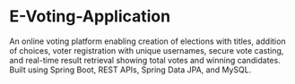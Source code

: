 # E-Voting-Application
An online voting platform enabling creation of elections with titles, addition of choices, voter registration with unique usernames, secure vote casting, and real-time result retrieval showing total votes and winning candidates. Built using Spring Boot, REST APIs, Spring Data JPA, and MySQL.
